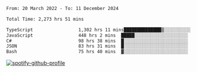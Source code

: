 <!--START_SECTION:waka-->

```txt
From: 20 March 2022 - To: 11 December 2024

Total Time: 2,273 hrs 51 mins

TypeScript                 1,302 hrs 11 mins██████████████▒░░░░░░░░░░   57.27 %
JavaScript                 448 hrs 2 mins  █████░░░░░░░░░░░░░░░░░░░░   19.70 %
C#                         98 hrs 38 mins  █░░░░░░░░░░░░░░░░░░░░░░░░   04.34 %
JSON                       83 hrs 31 mins  █░░░░░░░░░░░░░░░░░░░░░░░░   03.67 %
Bash                       75 hrs 40 mins  ▓░░░░░░░░░░░░░░░░░░░░░░░░   03.33 %
```

<!--END_SECTION:waka-->
[![spotify-github-profile](https://spotify-github-profile.vercel.app/api/view?uid=c00zprrvy9xiloa9qnco3hmng&cover_image=true&theme=novatorem&show_offline=false&background_color=121212&bar_color=53b14f&bar_color_cover=false)](https://spotify-github-profile.vercel.app/api/view?uid=c00zprrvy9xiloa9qnco3hmng&redirect=true)




